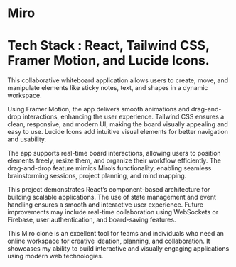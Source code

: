# Miro

 # Tech Stack : React, Tailwind CSS, Framer Motion, and Lucide Icons. 
 
This collaborative whiteboard application allows users to create, move, and manipulate elements like sticky notes, text, and shapes in a dynamic workspace.

Using Framer Motion, the app delivers smooth animations and drag-and-drop interactions, enhancing the user experience. Tailwind CSS ensures a clean, responsive, and modern UI, making the board visually appealing and easy to use. Lucide Icons add intuitive visual elements for better navigation and usability.

The app supports real-time board interactions, allowing users to position elements freely, resize them, and organize their workflow efficiently. The drag-and-drop feature mimics Miro’s functionality, enabling seamless brainstorming sessions, project planning, and mind mapping.

This project demonstrates React’s component-based architecture for building scalable applications. The use of state management and event handling ensures a smooth and interactive user experience. Future improvements may include real-time collaboration using WebSockets or Firebase, user authentication, and board-saving features.

This Miro clone is an excellent tool for teams and individuals who need an online workspace for creative ideation, planning, and collaboration. It showcases my ability to build interactive and visually engaging applications using modern web technologies.
